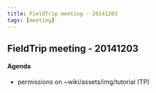 ```yaml
---
title: FieldTrip meeting - 20141203
tags: [meeting]
---
```


## FieldTrip meeting - 20141203

#### Agenda

- permissions on ~wiki/assets/img/tutorial (TP)
